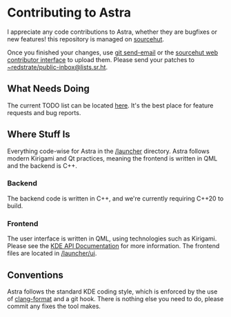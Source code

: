 # Contributing to Astra

I appreciate any code contributions to Astra, whether they are bugfixes or new features! this repository is managed on [sourcehut](https://git.sr.ht/~redstrate/astra).

Once you finished your changes, use [git send-email](https://git-send-email.io/) or the [sourcehut web contributor interface](https://git.sr.ht/~redstrate/astra/send-email) to upload them. Please send your patches to [~redstrate/public-inbox@lists.sr.ht](mailto:~redstrate/public-inbox@lists.sr.ht).

## What Needs Doing

The current TODO list can be located [here](https://todo.sr.ht/~redstrate/astra). It's the best place for feature requests and bug reports.

## Where Stuff Is

Everything code-wise for Astra in the [/launcher](/launcher) directory. Astra follows modern Kirigami and Qt practices, meaning the frontend is written in QML and the backend is C++.

### Backend

The backend code is written in C++, and we're currently requiring C++20 to build.

### Frontend

The user interface is written in QML, using technologies such as Kirigami. Please see the [KDE API Documentation](https://api.kde.org/) for more information. The frontend files are located in [/launcher/ui](/launcher/ui).

## Conventions

Astra follows the standard KDE coding style, which is enforced by the use of [clang-format](https://clang.llvm.org/docs/ClangFormat.html) and a git hook. There is nothing else you need to do, please commit any fixes the tool makes.